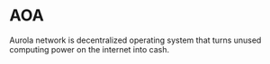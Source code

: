 # AOA
Aurola network is decentralized operating system that turns unused computing power on the internet into cash.



